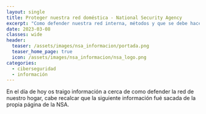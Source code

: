 ```yaml
---
layout: single
title: Proteger nuestra red doméstica - National Security Agency
excerpt: "Como defender nuestra red interna, métodos y que se debe hacer una vez han ingresado en nuestra red."
date: 2023-03-08
classes: wide
header:
  teaser: /assets/images/nsa_informacion/portada.png
  teaser_home_page: true
  icon: /assets/images/nsa_informacion/nsa_logo.png
categories:
  - ciberseguridad
  - información
---
```


En el día de hoy os traigo información a cerca de como defender la red de nuestro hogar, cabe recalcar que la siguiente información fué sacada de la propia página de la NSA.
